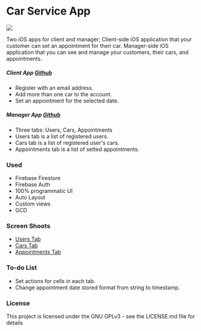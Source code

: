 # Car Service App
![](https://i.imgur.com/6ehDRPv.png)

Two iOS apps for client and manager;
Client-side iOS application that your customer can set an appointment for their car.
Manager-side iOS application that you can see and manage your customers, their cars, and appointments.

##### Client App [Github](https://github.com/foytingo/Car-Service-App "Github")
- Register with an email address.
- Add more than one car to the account.
- Set an appointment for the selected date.

##### Manager App [Github](https://github.com/foytingo/Car-Sevice-Manager-App "Github")
- Three tabs: Users, Cars, Appointments
- Users tab is a list of registered users.
- Cars tab is a list of registered user's cars.
- Appointments tab is a list of setted appointments.

### Used
- Firebase Firestore
- Firebase Auth
- 100% programmatic UI
- Auto Layout
- Custom views
- GCD


### Screen Shoots
- [Users Tab](https://i.imgur.com/OSYI0vD.png "Users Tab")
- [Cars Tab](https://i.imgur.com/9xihv8s.png "Cars Tab")
- [Appointments Tab](https://i.imgur.com/zt4KV2V.png "Appointments Tab")

### To-do List
- Set actions for cells in each tab.
- Change appointment date stored format from string to timestamp.

### License

This project is licensed under the GNU GPLv3 - see the LICENSE.md file for details
